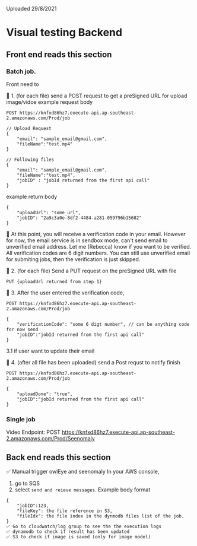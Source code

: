 Uploaded 29/8/2021

# Visual testing Backend

## Front end reads this section

### Batch job.

Front need to

🔵 1. (for each file) send a POST request to get a preSigned URL for upload image/vidoe
example request body

```
POST https://knfxd86hz7.execute-api.ap-southeast-2.amazonaws.com/Prod/job

// Upload Request
{
    "email": "sample_email@gmail.com",
    "fileName":"test.mp4"
}

// Following files 
{
    "email": "sample_email@gmail.com",
    "fileName":"test.mp4",
    "jobID" : "jobId returned from the first api call"
}
```

example return body

```
{
    "uploadUrl": "some_url",
    "jobID": "2a9c3a0e-8df2-4484-a281-059796b15682"
}

```
📧 At this point, you will receive a verification code in your email. However for now, the email service is in sendbox mode, can't send email to unverified email address. Let me (Rebecca) know if you want to be verified.  All verification codes are 6 digit numbers. You can still use unverified email for submiting jobs, then the verification is just skipped. 

🔵 2. (for each file) Send a PUT request on the preSigned URL with file

```
PUT {uploadUrl returned from step 1}
```

🔴 3. After the user entered the verification code, 
```
POST https://knfxd86hz7.execute-api.ap-southeast-2.amazonaws.com/Prod/job 

{
    "verificationCode": "some 6 digt number", // can be anything code for now send 
    "jobID":"jobId returned from the first api call"
}
```

3.1 if user want to update their email 

🔵 4. (after all file has been uploaded) send a Post requst to notify finish 
```
POST https://knfxd86hz7.execute-api.ap-southeast-2.amazonaws.com/Prod/job

{
    "uploadDone": "true",
    "jobID":"jobId returned from the first api call"
}
```

### Single job

Video Endpoint: POST https://knfxd86hz7.execute-api.ap-southeast-2.amazonaws.com/Prod/Seenomaly

## Back end reads this section

✅ Manual trigger owlEye and seenomaly
In your AWS console,

1. go to SQS
2. select `send and reieve messages`.
   Example body format

```
{
    "jobID":123,
    "fileKey": the file reference in S3,
    "fileIdx": the file index in the dynmodb files list of the job.
}
✅ Go to cloudwatch/log group to see the the execution logs
✅ dynamodb to check if result has been updated
✅ S3 to check if image is saved (only for image model)

```